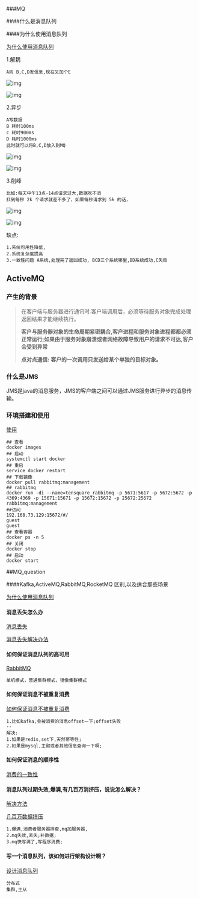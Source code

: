 ###MQ

####什么是消息队列

####为什么使用消息队列

[为什么使用消息队列](https://www.cnblogs.com/terry-love/p/11492397.html)

1.解耦

```
A向 B,C,D发信息,现在又加个E
```

![img](https://img2018.cnblogs.com/blog/1756639/201909/1756639-20190908223436765-607649977.jpg)

![img](https://img2018.cnblogs.com/blog/1756639/201909/1756639-20190908223437000-220196142.jpg)

2.异步

```
A写数据
B 耗时100ms
c 耗时900ms
D 耗时1000ms 
此时就可以将B,C,D放入到MQ 
```

![img](https://img2018.cnblogs.com/blog/1756639/201909/1756639-20190908223437240-841013337.jpg)



![img](https://img2018.cnblogs.com/blog/1756639/201909/1756639-20190908223437468-1330530320.jpg)

3.削峰

```
比如:每天中午13点-14点请求过大,数据吃不消
扛到每秒 2k 个请求就差不多了，如果每秒请求到 5k 的话，
```

![img](https://img2018.cnblogs.com/blog/1756639/201909/1756639-20190908223437702-1402821528.jpg)

![img](https://img2018.cnblogs.com/blog/1756639/201909/1756639-20190908223437928-344432831.jpg)



缺点:

```
1.系统可用性降低,
2.系统复杂度提高
3.一致性问题 A系统,处理完了返回成功, BCD三个系统哪里,BD系统成功,C失败
```

## ActiveMQ

### 产生的背景

>在客户端与服务器进行通讯时.客户端调用后，必须等待服务对象完成处理返回结果才能继续执行。
>
> **客户与服务器对象的生命周期紧密耦合,客户进程和服务对象进程都都必须正常运行;如果由于服务对象崩溃或者网络故障导致用户的请求不可达,客户会受到异常**
>
>**点对点通信:** **客户的一次调用只发送给某个单独的目标对象。**

### 什么是JMS

JMS是java的消息服务，JMS的客户端之间可以通过JMS服务进行异步的消息传输。

### 环境搭建和使用

[使用](https://www.cnblogs.com/liushisaonian/p/11362379.html)

```shell
## 查看
docker images
## 启动
systemctl start docker
## 重启
service docker restart
## 下载镜像
docker pull rabbitmq:management
## rabbitmq
docker run -di --name=tensquare_rabbitmq -p 5671:5617 -p 5672:5672 -p 4369:4369 -p 15671:15671 -p 15672:15672 -p 25672:25672 rabbitmq:management
##访问 
192.168.73.129:15672/#/
guest
guest
## 查看容器
docker ps -n 5
## 关闭
docker stop 
## 启动
docker start
```





##MQ_question

####Kafka,ActiveMQ,RabbitMQ,RocketMQ 区别,以及适合那些场景

[为什么使用消息队列](https://www.cnblogs.com/terry-love/p/11492397.html)

#### 消息丢失怎么办

[消息丢失](https://blog.csdn.net/Iperishing/article/details/86674488)

[消息丢失解决办法](https://blog.csdn.net/u014513171/article/details/92797793)

#### 如何保证消息队列的高可用

[RabbitMQ](https://www.cnblogs.com/mengchunchen/p/10001971.html)

```
单机模式，普通集群模式，镜像集群模式
```

#### 如何保证消息不被重复消费

[如何保证消息不被重复消费](https://www.cnblogs.com/mengchunchen/p/10007537.html)

```
1.比如kafka,会被消费的消息offset一下;offset失败
--
解决:
1.如果是redis,set下,天然幂等性;
2.如果是mysql,主键或者其他信息查询一下啊;
```

#### 如何保证消息的顺序性

[消费的一致性](https://www.cnblogs.com/mengchunchen/p/10020997.html)

#### 消息队列过期失效,爆满,有几百万消挤压，说说怎么解决？

[解决方法](https://blog.csdn.net/Iperishing/article/details/86676682)

[几百万数据挤压](https://blog.csdn.net/A_BlackMoon/article/details/85197943)

```
1.爆满,消费者服务器排查,mq加服务器,
2.mq失效,丢失;补数据;
3.mq快写满了,写程序消费;
```

#### 写一个消息队列，该如何进行架构设计啊？

[设计消息队列](https://blog.csdn.net/zhaoziyun21/article/details/88428821)

```
分布式
集群,主从
```





